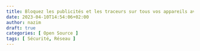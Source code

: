 ```yaml
---
title: Bloquez les publicités et les traceurs sur tous vos appareils avec AdGuard
date: 2023-04-10T14:54:06+02:00
author: nazim
draft: true
categories: [ Open Source ]
tags: [ Sécurité, Réseau ]
---
```

